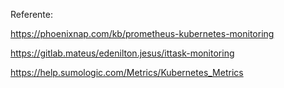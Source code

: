 Referente:

https://phoenixnap.com/kb/prometheus-kubernetes-monitoring

https://gitlab.mateus/edenilton.jesus/ittask-monitoring

https://help.sumologic.com/Metrics/Kubernetes_Metrics